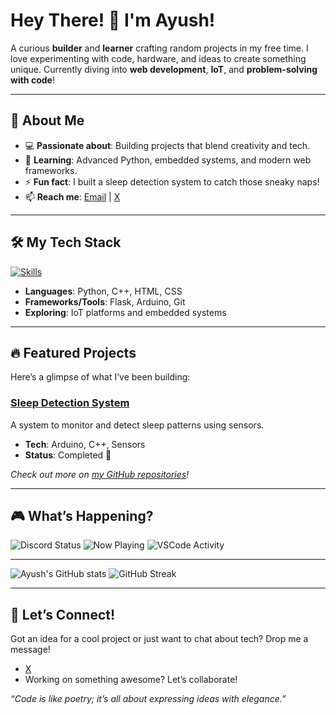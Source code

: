# Hey There! 👋 I'm Ayush!

A curious **builder** and **learner** crafting random projects in my free time. I love experimenting with code, hardware, and ideas to create something unique. Currently diving into **web development**, **IoT**, and **problem-solving with code**!

---

## 🚀 About Me
- 💻 **Passionate about**: Building projects that blend creativity and tech.
- 🌱 **Learning**: Advanced Python, embedded systems, and modern web frameworks.
- ⚡ **Fun fact**: I built a sleep detection system to catch those sneaky naps!
- 📫 **Reach me**: [Email](ninjabeastyy24@gmail.com) | [X](https://x.com/leuwenhoek)

---

## 🛠️ My Tech Stack
[![Skills](https://skillicons.dev/icons?i=arduino,html,css,python,cpp,flask,git)](https://skillicons.dev)

- **Languages**: Python, C++, HTML, CSS
- **Frameworks/Tools**: Flask, Arduino, Git
- **Exploring**: IoT platforms and embedded systems

---

## 🔥 Featured Projects
Here’s a glimpse of what I’ve been building:

### [Sleep Detection System](https://github.com/leuwenhoek/sleep-detection)
A system to monitor and detect sleep patterns using sensors.
- **Tech**: Arduino, C++, Sensors
- **Status**: Completed 🎉


*Check out more on [my GitHub repositories](https://github.com/leuwenhoek?tab=repositories)!*


---

## 🎮 What’s Happening?
![Discord Status](https://nocache.advaith.workers.dev?url=https://img.shields.io/endpoint?url=https://dev.discordprofiles.me/api/badge/status/276544649148235776?simple=true)
![Now Playing](https://nocache.advaith.workers.dev?url=https://img.shields.io/endpoint?url=https://dev.discordprofiles.me/api/badge/playing/276544649148235776)
![VSCode Activity](https://nocache.advaith.workers.dev?url=https://img.shields.io/endpoint?url=https://dev.discordprofiles.me/api/badge/vscode/276544649148235776)

---

![Ayush's GitHub stats](https://github-readme-stats.vercel.app/api?username=leuwenhoek&show_icons=true&theme=tokyonight)
![GitHub Streak](https://streak-stats.demolab.com?user=leuwenhoek&theme=tokyonight)

---

## 🤝 Let’s Connect!
Got an idea for a cool project or just want to chat about tech? Drop me a message!
- [X](https://x.com/leuwenhoek)
- Working on something awesome? Let’s collaborate!

*“Code is like poetry; it’s all about expressing ideas with elegance.”*

